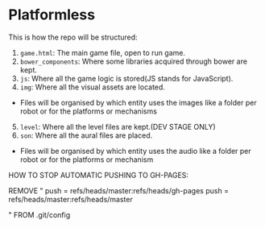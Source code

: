 Platformless
============

This is how the repo will be structured:

1. `game.html`: The main game file, open to run game.
2. `bower_components`: Where some libraries acquired through bower are kept.
3. `js`: Where all the game logic is stored(JS stands for JavaScript).
4. `img`: Where all the visual assets are located.
  * Files will be organised by which entity uses the images
  like a folder per robot or for the platforms or mechanisms
5. `level`: Where all the level files are kept.(DEV STAGE ONLY)
6. `son`: Where all the aural files are placed.
  * Files will be organised by which entity uses the audio
  like a folder per robot or for the platforms or mechanism




  HOW TO STOP AUTOMATIC PUSHING TO GH-PAGES:

  REMOVE
  "
  push = refs/heads/master:refs/heads/gh-pages
  push = refs/heads/master:refs/heads/master

  "
FROM .git/config
